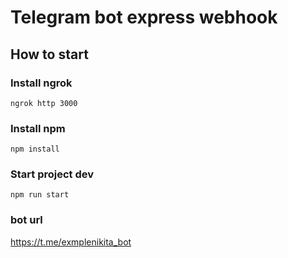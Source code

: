 # Telegram bot express webhook

## How to start
### Install ngrok
`ngrok http 3000`

### Install npm
`npm install`

### Start project dev
`npm run start`

### bot url
https://t.me/exmplenikita_bot